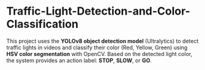 # Traffic-Light-Detection-and-Color-Classification
This project uses the **YOLOv8 object detection model** (Ultralytics) to detect traffic lights in videos and classify their color (Red, Yellow, Green) using **HSV color segmentation** with OpenCV. Based on the detected light color, the system provides an action label: **STOP**, **SLOW**, or **GO**.
